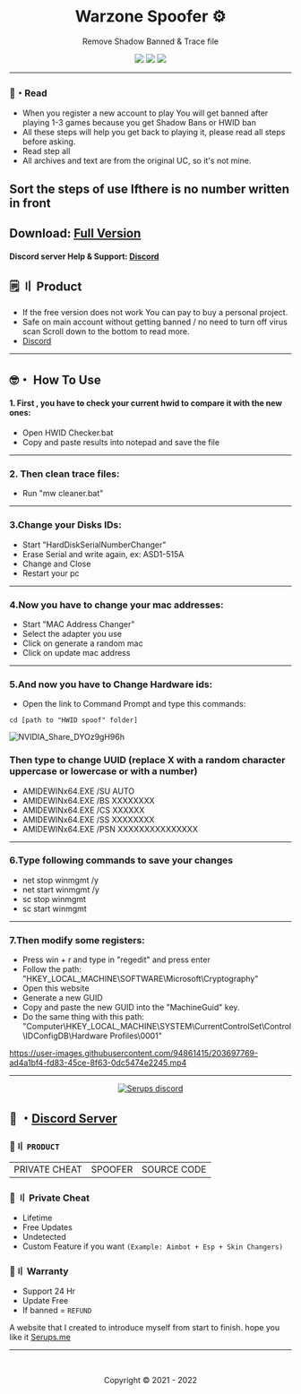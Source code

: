 <h1 align="center">
  Warzone Spoofer ⚙
</h1>

<p align="center">
  Remove Shadow Banned & Trace file 
</p>


 
<p align="center">
  <img src="https://img.shields.io/github/languages/top/Serups/Warzone-Spoofer?style=flat-square"/>
  <img src="https://img.shields.io/github/last-commit/Serups/Warzone-Spoofer?style=flat-square"/>
  <img src="https://img.shields.io/github/stars/Serups/Warzone-Spoofer?color=5ac18e&label=Stars&style=flat-square"/>

</p>

---
    
### 📜・Read 
 
- When you register a new account to play You will get banned after playing 1-3 games because you get Shadow Bans or HWID ban
- All these steps will help you get back to playing it, please read all steps before asking.
- Read step all 
- All archives and text are from the original UC, so it's not mine.

 Sort the steps of use Ifthere is no number written in front
---    

## Download: [Full Version](https://github.com/Serups/COD-Spoofer/releases/tag/warfare)
#### Discord server Help & Support: [Discord](https://discord.gg/2euDQqzD8Y)
 
## <a id="setup2"></a> 🗒 〢 Product
- If the free version does not work You can pay to buy a personal project.
- Safe  on main account without getting banned / no need to turn off virus scan Scroll down to the bottom to read more.
- [Discord](https://discord.gg/2euDQqzD8Y) 

---   
 

## 🤓・ How To Use 
#### 1. First , you have to check your current hwid to compare it with the new ones:

- Open HWID Checker.bat
- Copy and paste results into notepad and save the file
 
---
### 2. Then clean trace files:

- Run "mw cleaner.bat"
---
### 3.Change your Disks IDs:

 - Start "HardDiskSerialNumberChanger"
 - Erase Serial and write again, ex: ASD1-515A
 - Change and Close
 - Restart your pc
---
### 4.Now you have to change your mac addresses:
 
- Start "MAC Address Changer"
- Select the adapter you use
- Click on generate a random mac
- Click on update mac address
---
### 5.And now you have to Change Hardware ids:

- Open the link to Command Prompt and type this commands:

```
cd [path to "HWID spoof" folder]
```
![NVIDIA_Share_DYOz9gH96h](https://user-images.githubusercontent.com/94861415/203697194-75663f87-e7ae-49db-a717-0d63a79a255d.gif)

### Then type to change UUID (replace X with a random character uppercase or lowercase or with a number)

- AMIDEWINx64.EXE /SU AUTO 
- AMIDEWINx64.EXE /BS XXXXXXXX
- AMIDEWINx64.EXE /CS XXXXXX
- AMIDEWINx64.EXE /SS XXXXXXXX
- AMIDEWINx64.EXE /PSN XXXXXXXXXXXXXXX

---

### 6.Type following commands to save your changes

- net stop winmgmt /y
- net start winmgmt /y
- sc stop winmgmt
- sc start winmgmt

---

### 7.Then modify some registers:

- Press win + r and type in "regedit" and press enter
- Follow the path: "HKEY_LOCAL_MACHINE\SOFTWARE\Microsoft\Cryptography"
- Open this website
- Generate a new GUID
- Copy and paste the new GUID into the "MachineGuid" key.
- Do the same thing with this path: "Computer\HKEY_LOCAL_MACHINE\SYSTEM\CurrentControlSet\Control\IDConfigDB\Hardware Profiles\0001"

https://user-images.githubusercontent.com/94861415/203697769-ad4a1bf4-fd83-45ce-8f63-0dc5474e2245.mp4


--- 

  <p align="center">
    <a href="https://discord.gg/2euDQqzD8Y">
        <img title="Serups server discord" alt="Serups discord" src="https://discordapp.com/api/guilds/923947526552432731/widget.png?style=banner2"/>
    </a>
</p> 
 
## 💬 ・[Discord Server](https://discord.gg/2euDQqzD8Y) 

 ### 🛒〢 `PRODUCT`
 
<table>
<tr>
	<td> PRIVATE CHEAT
	<td> SPOOFER
	<td> SOURCE CODE
</table>

  
### 🥊 〢 Private Cheat

- Lifetime 
- Free Updates 
- Undetected
- Custom Feature if you want `(Example: Aimbot + Esp + Skin Changers)`

### 🔱〢 Warranty

- Support 24 Hr
- Update Free
- If banned = `REFUND`

A website that I created to introduce myself from start to finish. hope you like it [Serups.me](http://Serups.me/)

---

  <br>

<p align="center">
  Copyright © 2021 - 2022
<br>
